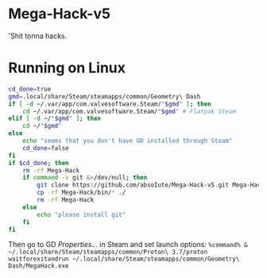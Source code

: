 # Mega-Hack-v5
'Shit tonna hacks.
# Running on Linux
```bash
cd_done=true
gmd=.local/share/Steam/steamapps/common/Geometry\ Dash
if [ -d ~/.var/app/com.valvesoftware.Steam/"$gmd" ]; then
    cd ~/.var/app/com.valvesoftware.Steam/"$gmd" # Flatpak Steam
elif [ -d ~/"$gmd" ]; then
    cd ~/"$gmd"
else
    echo "seems that you don't have GD installed through Steam"
    cd_done=false
fi
if $cd_done; then
    rm -rf Mega-Hack
    if command -v git &>/dev/null; then
    	git clone https://github.com/absoIute/Mega-Hack-v5.git Mega-Hack
        cp -rf Mega-Hack/bin/* ./
        rm -rf Mega-Hack
    else
        echo "please install git"
    fi
fi
```
Then go to GD *Properties...* in Steam and set launch options: `%command% & ~/.local/share/Steam/steamapps/common/Proton\ 3.7/proton waitforexitandrun ~/.local/share/Steam/steamapps/common/Geometry\ Dash/MegaHack.exe`
